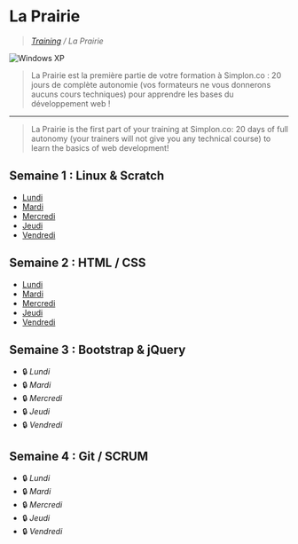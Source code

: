 # La Prairie

>_[Training](https://github.com/simplonco/training) / La Prairie_

![Windows XP](http://img.20mn.fr/r5SvxqSZSrWS4W587_eJxw/2048x1536-fit_fond-ecran-defaut-windows-xp.jpg)

> La Prairie est la première partie de votre formation à Simplon.co :
> 20 jours de complète autonomie (vos formateurs ne vous donnerons aucuns cours techniques) pour apprendre les bases du développement web !

---

> La Prairie is the first part of your training at Simplon.co:
> 20 days of full autonomy (your trainers will not give you any technical course) to learn the basics of web development!

## Semaine 1 : Linux & Scratch

* [Lundi](https://github.com/simplonco/prairie/blob/master/activities/day_01.md)
* [Mardi](https://github.com/simplonco/prairie/blob/master/activities/day_02.md)
* [Mercredi](https://github.com/simplonco/prairie/blob/master/activities/day_03.md)
* [Jeudi](https://github.com/simplonco/prairie/blob/master/activities/day_04.md)
* [Vendredi](https://github.com/simplonco/prairie/blob/master/activities/day_05.md)

## Semaine 2 : HTML / CSS

* [Lundi](https://github.com/simplonco/prairie/blob/master/activities/day_06.md)
* [Mardi](https://github.com/simplonco/prairie/blob/master/activities/day_07.md)
* [Mercredi](https://github.com/simplonco/prairie/blob/master/activities/day_08.md)
* [Jeudi](https://github.com/simplonco/prairie/blob/master/activities/day_09.md)
* [Vendredi](https://github.com/simplonco/prairie/blob/master/activities/day_10.md)

## Semaine 3 : Bootstrap & jQuery

* :lock: _Lundi_
* :lock: _Mardi_
* :lock: _Mercredi_
* :lock: _Jeudi_
* :lock: _Vendredi_

## Semaine 4 : Git / SCRUM

* :lock: _Lundi_
* :lock: _Mardi_
* :lock: _Mercredi_
* :lock: _Jeudi_
* :lock: _Vendredi_
